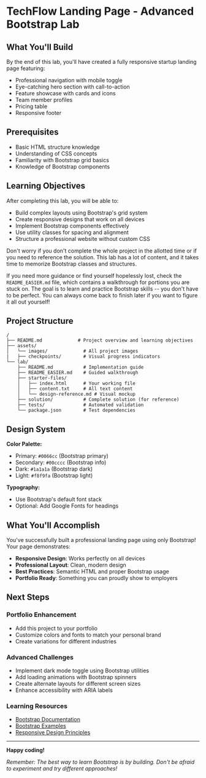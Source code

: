 # TechFlow Landing Page - Advanced Bootstrap Lab

## What You'll Build

By the end of this lab, you'll have created a fully responsive startup landing page featuring:
- Professional navigation with mobile toggle
- Eye-catching hero section with call-to-action
- Feature showcase with cards and icons
- Team member profiles
- Pricing table
- Responsive footer

## Prerequisites

- Basic HTML structure knowledge
- Understanding of CSS concepts
- Familiarity with Bootstrap grid basics
- Knowledge of Bootstrap components

## Learning Objectives

After completing this lab, you will be able to:
- Build complex layouts using Bootstrap's grid system
- Create responsive designs that work on all devices
- Implement Bootstrap components effectively
- Use utility classes for spacing and alignment
- Structure a professional website without custom CSS

Don't worry if you don't complete the whole project in the allotted time or if you need to reference the solution. This lab has a lot of content, and it takes time to memorize Bootstrap classes and structures.

If you need more guidance or find yourself hopelessly lost, check the `README_EASIER.md` file, which contains a walkthrough for portions you are stuck on. The goal is to learn and practice Bootstrap skills -- you don't have to be perfect. You can always come back to finish later if you want to figure it all out yourself!

## Project Structure

```
/
├── README.md             # Project overview and learning objectives
├── assets/
│   └── images/             # All project images
|   ├── checkpoints/        # Visual progress indicators
└── lab/
    ├── README.md           # Implementation guide
    ├── README_EASIER.md    # Guided walkthrough
    ├── starter-files/
    │   ├── index.html      # Your working file
    │   ├── content.txt     # All text content
    │   └── design-reference.md # Visual mockup
    ├── solution/           # Complete solution (for reference)
    ├── tests/              # Automated validation
    └── package.json        # Test dependencies
```

## Design System

**Color Palette:**
- Primary: `#0066cc` (Bootstrap primary)
- Secondary: `#00cccc` (Bootstrap info)
- Dark: `#1a1a1a` (Bootstrap dark)
- Light: `#f8f9fa` (Bootstrap light)

**Typography:**
- Use Bootstrap's default font stack
- Optional: Add Google Fonts for headings

## What You'll Accomplish

You've successfully built a professional landing page using only Bootstrap! Your page demonstrates:

- **Responsive Design**: Works perfectly on all devices
- **Professional Layout**: Clean, modern design
- **Best Practices**: Semantic HTML and proper Bootstrap usage
- **Portfolio Ready**: Something you can proudly show to employers

## Next Steps

### Portfolio Enhancement
- Add this project to your portfolio
- Customize colors and fonts to match your personal brand
- Create variations for different industries

### Advanced Challenges
- Implement dark mode toggle using Bootstrap utilities
- Add loading animations with Bootstrap spinners
- Create alternate layouts for different screen sizes
- Enhance accessibility with ARIA labels

### Learning Resources
- [Bootstrap Documentation](https://getbootstrap.com/docs/5.3/)
- [Bootstrap Examples](https://getbootstrap.com/docs/5.3/examples/)
- [Responsive Design Principles](https://web.dev/responsive-web-design-basics/)

---

**Happy coding!**

*Remember: The best way to learn Bootstrap is by building. Don't be afraid to experiment and try different approaches!*